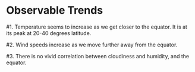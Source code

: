 # Observable Trends

#1. Temperature seems to increase as we get closer to the equator. It is at its peak at 20-40 degrees latitude.

#2. Wind speeds increase as we move further away from the equator.

#3. There is no vivid correlation between cloudiness and humidity, and the equator.





